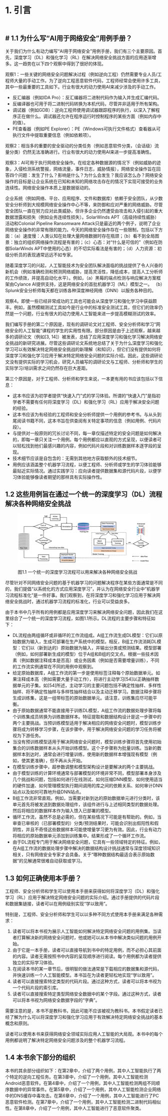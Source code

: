 # 1. 引言

\
\#  1.1 为什么写“AI用于网络安全”用例手册？
---------------------------

关于我们为什么有动力编写“AI用于网络安全”用例手册，我们有三个主要原因。首先，深度学习（DL）和强化学习（RL）在解决网络安全挑战方面的应用逐渐增多。这一趋势在以下四个观察中得到了很好的体现。

观察1：一些关键的网络安全问题解决过程（例如逆向工程）仍然需要专业人员/工程师大量的手动工作。为了逆向工程恶意软件代码，工程师经常会使用许多工具，其中一些最重要的工具如下。行业有很大的动力使用AI来减少涉及的手动工作。

* 反汇编器（例如IDA Pro）：反汇编器将二进制代码作为输入并生成汇编代码。
* 反编译器也可用于将二进制代码转换为本机代码，尽管并非适用于所有架构。
* 调试器（例如GDB）：逆向工程师使用调试器跟踪程序的执行，以深入了解程序正在做什么。调试器还允许在程序运行时控制程序的某些方面（例如内存中的值）。
* PE查看器（例如PE Explorer）：PE（Windows可执行文件格式）查看器从可执行文件中提取重要信息（例如依赖项）。

观察2：相当多的重要的安全驱动的分类任务（例如恶意软件分类，（会话级）流量分类）仍然无法准确进行。行业有很大的动力使用AI来进一步提高准确性。

观察3：AI可用于执行网络安全操作。在给定各种数据源的情况下（例如威胁的迹象，入侵检测系统警报，网络流量，事件日志，威胁情报），网络安全操作旨在回答四个问题：发生了什么？影响是什么？为什么会发生？我应该怎么办？网络安全操作的目标是让企业系统在已知和未知的网络攻击存在的情况下实现可接受的业务连续性。网络安全操作本质上是数据驱动的。

企业系统（例如网络、平台、应用程序、文件和数据库）依赖于安全团队，从少数安全分析师到大规模网络安全操作中心不等，来防御和应对严重的网络威胁。尽管安全团队一直在努力应对此类威胁，但许多企业仍然遭受由攻击和入侵引起的重大数据泄露和损失（例如业务连续性损失）。SolarWinds APT（高级持续性威胁）活动和Colonial Pipeline Ransomware Attack只是最近的两个例子，说明了企业网络安全操作的非常有限的能力。今天的网络安全操作存在一些限制，包括以下方面：（a）速度慢：人类认知在处理大量网络数据时存在瓶颈；（b）看不到全局图景：独立的组织网络操作流程是有害的；（c）心态：对“什么是可信的”（例如在防御SolarWinds APT中使用的心态）的不切实际看法是有害的；（d）人力资源：初级分析员的表现通常远远不如专家。

随着深度学习的兴起，人工智能技术为安全团队解决面临的挑战提供了令人兴奋的新机会（例如准确检测和预测网络威胁，提高灵活性，降低成本，提高人工分析师的工作绩效，并提高自动化水平）。例如，（a）黑莓的端点检测与响应解决方案框架由Cylance AI提供支持，这是网络安全的首批机器学习（ML）模型之一。 （b）Splunk安全分析师每天都在训练各种深度神经网络（DNN）以服务各种目的。

观察4。即使一些已经非常成功的工具也可能会从深度学习和强化学习中获益颇丰。例如，虽然模糊测试工具如今是行业中的标准安全测试工具，但它们的效率仍然是一个问题，行业有很大的动力使用人工智能来进一步提高模糊测试的效率。

我们编写手册的第二个原因是，现有的调研论文对工程师、安全分析师和学习“网络安全的人工智能”课程的学生的实用性有限。部分原因是由于上述观察，越来越多的调研论文（例如\[3, 14]）被发表，总结了应用深度学习和强化学习解决网络安全挑战的新研究进展。尽管这些调研论文系统地总结了关于为什么深度学习和强化学习可以有效解决特定网络安全挑战的新理解（和知识），但它们没有提供如何将深度学习和强化学习应用于解决特定网络安全问题的实际介绍。因此，这些调研论文没有提供实际的学习机会，研究人员编写的调研论文与工程师、分析师和学生的实际学习/培训需求之间仍然存在巨大差距。

第三个原因是，对于工程师、分析师和学生来说，一本更有用的书应该包括以下信息：

* 这本书应该为初学者提供“快速入门”式的学习体验。所谓的“快速入门”是指初学者不需要有任何将深度学习（DL）和强化学习（RL）应用于解决安全问题的经验。
* 这本书应该为有经验的工程师和安全分析师提供一个用例的参考书。与从头到尾阅读书籍不同，这本书旨在供查阅有关特定事项的信息（例如用例、代码片段）。
* 与提供对一般原则的冗长讨论不同，每一章仅描述特定的安全问题是如何解决的，即每一章只关注一个用例。每个用例都应以直观的方式呈现，以便读者可以轻松找到他们最感兴趣的内容，例如代码片段和对训练数据样本逐字段的呈现。
* 技术细节应该是自包含的：无需到其他地方获取额外的技术细节。
* 用例应该涵盖整个机器学习流程，以便工程师、分析师或学生的学习体验能够最贴近实际情况。通过实践学习：应向读者提供数据集和源代码片段，以便学习体验能够像读者期望的那样具有实际操作性。

## 1.2 这些用例旨在通过一个统一的深度学习（DL）流程解决各种网络安全挑战

<figure><img src=".gitbook/assets/image (1) (1).png" alt=""><figcaption><p>图1.1 一个统一的深度学习流程可以用来解决各种网络安全挑战</p></figcaption></figure>

尽管针对不同网络安全问题的基于机器学习的问题解决程序在某些方面通常是不同的，我们提倡“以系统化的方式应用深度学习”，并认为在网络安全行业中“机器学习流程标准化”是一件好事。我们观察到，在将深度学习和强化学习应用于解决网络安全挑战时，通过机器学习流程的标准化，行业可以受益良多。

由于本书中几乎所有的用例都是应用深度学习来解决网络安全问题，因此我们在这里综合了一个统一的深度学习流程，如图1.1所示。DL流程的主要步骤和特征如下：

* DL流程由两组循环或非循环的工作流组成。A组工作流生成DL模型：它们以原始数据为输入，生成可部署在生产系统中的模型。相反，B组工作流消耗DL模型：它们以（新到达的）原始数据为输入，并输出分类或预测结果。模型部署（例如，如何部署新生成的模型）位于A组和B组的交叉点。根据一些技术因素（例如数据注释成本是否高）或业务因素（例如是否需要增量训练），不同的工作流实例通常在不同的用例中观察到。
* 给定原始数据库，A组工作流的第一步是使用标签注释每个原始数据单元。如果注释成本高（例如需要大量手动工作），将进行主动学习\[54]以正确抽样数据单元的子集。如\[54]所述，主动学习的主要问题包括不确定性抽样、多样性抽样、将不确定性抽样与多样性抽样结合以及主动迁移学习。数据注释步骤将生成训练集，这是一组带标签的原始数据单元。请注意，训练集应尽可能平衡。
* 由于原始数据通常不能直接用于训练DL模型，A组工作流的数据处理步骤将每个训练集成员转换为训练数据样本。特征提取和数据结构设计是这一步骤中的两个主要挑战。当预训练模型适用于解决相应的网络安全问题时，模型训练步骤将成为转移学习步骤，在该步骤中，用于解决网络安全问题的学习任务将被视为下游任务。
* 当没有预训练模型适用于解决网络安全问题时，模型训练步骤将首先使用初始集合的训练数据样本从头开始训练模型。这个子步骤称为批量训练。当新的数据样本到达时，通常会进行增量训练，使用新的数据样本增强现有模型（例如，使其更准确），但不再从头开始。
* 在模型训练步骤中，超参数调整和模型架构设计是要解决的两个主要挑战。
* 由于模型训练的计算环境通常与部署模型的环境非常不同，模型部署本身涉及几个挑战和问题，包括如何进行在线测试、如何压缩DNN模型、如何使用适当的硬件加速、如何管理模型执行期间调用的库之间的依赖关系、如何审计DNN站点以及如何可靠地升级DNN站点。
* B组工作流非常直观。例如，当需要对新到达的原始数据单元进行分类时，该单元首先将被发送到数据处理组件，该组件进行与上述相同类型的数据处理。然后将相应的数据样本作为输入馈入已部署的模型。
* 循环工作流，虽然不总是必需的，但在某些情况下可能是有帮助的。例如，当审查已审核的（已部署模型的）分类/预测结果时，可能会识别出假阳性和假阴性，并且不奇怪这些数据样本可能使增量学习更为有效。因此，行业有动力将相应的原始数据单元添加到训练集中。结果形成了一个循环工作流。
* 由于DL流程专门用于解决网络安全问题，它具有一些领域特定的特征。例如，在A组工作流的数据处理步骤中解决的数据结构设计挑战通常与深度领域知识相关，只有网络安全专家才会具备。关于“哪种数据结构最适合表示原始数据”的见解通常很难自动获取或学习。

## 1.3 如何正确使用本手册？

工程师、安全分析师和学生可以使用本手册来获得如何将深度学习（DL）和强化学习（RL）应用于解决特定网络安全问题的实际介绍。通过手册提供的代码片段和数据集链接，读者可以在用例级别实现“学以致用”。

特别是，工程师、安全分析师和学生可以以多种不同方式使用本手册来满足各种需求：

1. 读者可以将本书视为展示人工智能如何解决特定网络安全问题的用例集。当读者打算解决新的网络安全问题时，他或她可以从本书中解决类似问题的用例开始。
2. 由于它是一本手册，读者可以直接导航到书中的特定用例，而不必担心其前面的内容。读者无需按照书中内容的呈现顺序进行阅读。每个用例都为读者提供独立的实际学习体验。
3. 在阅读本书的某一章节后，很明智的做法通常是下载相应的数据集和源代码，并快速训练一个人工智能模型。本书旨在为读者更轻松地实现“学以致用”。
4. 读者可以直接搜索特定类型的代码片段。通过这种方式，读者可以将本书视为一个代码片段的索引库。
5. 读者可以直接搜索特定类型网络安全数据中的某个字段。通过这种方式，读者可以将本书视为网络安全数据字段的“字典”。

需要注意的是，本书不是教科书，因此可能不应该被视为教科书。本书假定读者已经了解为什么可以将深度学习和强化学习应用于有效解决特定网络安全挑战的基本概念和原则。

读者可以使用本书来获得网络安全领域实际应用人工智能的大局观。本书中的每个用例都说明了解决特定网络安全问题涉及的整个机器学习流程。

## 1.4 本书余下部分的组织

本书的其余部分组织如下：在第2章中，介绍了两个用例，其中人工智能执行了两个特定的逆向工程任务。在第3章中，介绍了一个用例，其中人工智能检测Android恶意软件。在第4章中，介绍了一个用例，其中人工智能检测两组不同顺序数据中的异常事件。在第5章中，介绍了一个用例，其中人工智能检测企业网络中的DNS缓存中毒攻击。在第6章中，介绍了一个用例，其中人工智能进行了PC恶意软件检测。在第7章中，介绍了一个用例，其中人工智能检测二进制代码相似性。在第8章中，介绍了一个用例，其中人工智能进行了恶意软件聚类。
